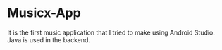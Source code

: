 # Musicx-App
It is the first music application that I tried to make using Android Studio. Java is used in the backend.
